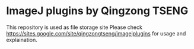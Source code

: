 # ImageJ plugins by Qingzong TSENG
This repository is used as file storage site
Please check https://sites.google.com/site/qingzongtseng/imagejplugins for usage and explaination.
